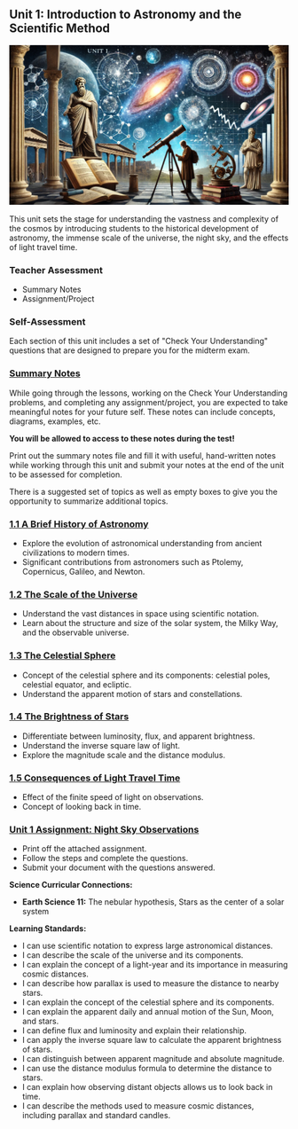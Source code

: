 ## Unit 1: Introduction to Astronomy and the Scientific Method

![Banner Image](./figures/unit1_banner.png)

This unit sets the stage for understanding the vastness and complexity of the cosmos by introducing students to the historical development of astronomy, the immense scale of the universe, the night sky, and the effects of light travel time.

### Teacher Assessment

- Summary Notes
- Assignment/Project

### Self-Assessment

Each section of this unit includes a set of "Check Your Understanding" questions that are designed to prepare you for the midterm exam.

### [Summary Notes](https://teaghan.github.io/astronomy-12/Unit1/Unit1_Summary_Notes.pdf)

While going through the lessons, working on the Check Your Understanding problems, and completing any assignment/project, you are expected to take meaningful notes for your future self. These notes can include concepts, diagrams, examples, etc.

**You will be allowed to access to these notes during the test!**

Print out the summary notes file and fill it with useful, hand-written notes while working through this unit and submit your notes at the end of the unit to be assessed for completion.

There is a suggested set of topics as well as empty boxes to give you the opportunity to summarize additional topics.

### [1.1 A Brief History of Astronomy](https://github.com/teaghan/astronomy-12/tree/main/Unit1/1_1_history.ipynb)
- Explore the evolution of astronomical understanding from ancient civilizations to modern times.
- Significant contributions from astronomers such as Ptolemy, Copernicus, Galileo, and Newton.

### [1.2 The Scale of the Universe](https://github.com/teaghan/astronomy-12/tree/main/Unit1/1_2_scale.ipynb)
- Understand the vast distances in space using scientific notation.
- Learn about the structure and size of the solar system, the Milky Way, and the observable universe.

### [1.3 The Celestial Sphere](https://github.com/teaghan/astronomy-12/tree/main/Unit1/1_3_the_sky.ipynb)
- Concept of the celestial sphere and its components: celestial poles, celestial equator, and ecliptic.
- Understand the apparent motion of stars and constellations.

### [1.4 The Brightness of Stars](https://github.com/teaghan/astronomy-12/tree/main/Unit1/1_4_brightness.ipynb)
- Differentiate between luminosity, flux, and apparent brightness.
- Understand the inverse square law of light.
- Explore the magnitude scale and the distance modulus.

### [1.5 Consequences of Light Travel Time](https://github.com/teaghan/astronomy-12/tree/main/Unit1/1_5_light_travel.ipynb)
- Effect of the finite speed of light on observations.
- Concept of looking back in time.

### [Unit 1 Assignment: Night Sky Observations](https://teaghan.github.io/astronomy-12/Unit1/Unit1_Assignment.pdf)

- Print off the attached assignment.
- Follow the steps and complete the questions.
- Submit your document with the questions answered.

**Science Curricular Connections:**
- **Earth Science 11:** The nebular hypothesis, Stars as the center of a solar system

**Learning Standards:**
- I can use scientific notation to express large astronomical distances.
- I can describe the scale of the universe and its components.
- I can explain the concept of a light-year and its importance in measuring cosmic distances.
- I can describe how parallax is used to measure the distance to nearby stars.
- I can explain the concept of the celestial sphere and its components.
- I can explain the apparent daily and annual motion of the Sun, Moon, and stars.
- I can define flux and luminosity and explain their relationship.
- I can apply the inverse square law to calculate the apparent brightness of stars.
- I can distinguish between apparent magnitude and absolute magnitude.
- I can use the distance modulus formula to determine the distance to stars.
- I can explain how observing distant objects allows us to look back in time.
- I can describe the methods used to measure cosmic distances, including parallax and standard candles.